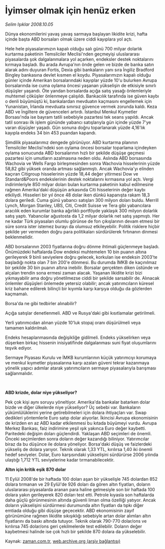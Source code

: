 # İyimser olmak için henüz erken

*Selim Işıklar 2008.10.05*

<tr><td class="metin" colspan="2" style="padding-top: 20px; padding-left: 5px; padding-right: 10px;">Dünya ekonomilerini yavaş yavaş sarmaya başlayan likidite krizi, hafta içinde başta ABD borsaları olmak üzere ciddi kayıplara yol açtı.</td></tr><tr><td class="metin" colspan="2" style="padding-top: 20px; padding-left: 5px; padding-right: 10px;"><p> Hele hele piyasalarımızın kapalı olduğu salı günü 700 milyar dolarlık kurtarma paketinin Temsilciler Meclisi'nden geçmeyişi uluslararası piyasalarda şok dalgalanmalara yol açarken, endeksler destek noktalarını kırmaya başladı. Bu arada Avrupa'nın önde gelen ve bizde de banka satın alarak adını duyuran Fortis, Dexia gibi bankaların yanı sıra İngiliz Bradford Bingley bankasına devlet kısmen el koydu. Piyasalarımızın kapalı olduğu günler içinde Amerikan borsalarındaki kayıplar yüzde 10'u bulurken Avrupa borsalarında ise cuma oylama öncesi yaşanan yükselişin de etkisiyle sınırlı düşüşler yaşandı. Öte yandan borsalarda açığa satış yasağı önlemleriyle muhtemel çöküşler önlenmeye çalışıldı. Bankacılık tarafında ise güven kaybı o denli büyümüştü ki, bankalardan mevduatın kaçmasını engellemek için Yunanistan, İrlanda mevduata sınırsız güvence vermek zorunda kaldı. Keza ABD ve İngiltere de güvenceleri artırdı. İstanbul Menkul Kıymetler Borsası'nda ise bayram tatili sebebiyle pazartesi tek seans yapıldı. Ancak tatil sonrası ilk işlem gününde yabancı satışlarıyla gün içinde yüzde 7'ye varan düşüşler yaşadı. Gün sonuna doğru toparlanarak yüzde 4,16'lık kayıpla endeks 34 bin 453 puandan kapandı.
<p> Şimdilik piyasalarımız dengede görünüyor. ABD kurtarma planının Temsilciler Meclisi'ndeki son oylama öncesi borsalar toparlama içindeyken oylama sonucunda ABD borsalarının hızlı bir şekilde düşüşe geçmesi pazartesi için umutların azalmasına neden oldu. Aslında ABD borsasında Wachovia ve Wells Fargo birleşmesinden sonra Wachovia hisselerinin yüzde 58,82 gibi yüksek oranda artması sağlanmıştı. Ancak Wachovia'yı elinden kaçıran Citigroup hisselerinin yüzde 18,44 değer yitirmesi Dow ve Standard&amp;Poors endekslerinin destek noktalarını kırmasına yol açtı. Vergi indirimleriyle 850 milyar doları bulan kurtarma paketinin kabul edilmesine rağmen Amerika'daki düşüşün arkasında Citi hisselerinin değer kaybı etkiliydi. Hisseleri bir yıl önce 48 dolar iken dünkü kapanışta rakam 18,3 dolara geriledi. Cuma günü yabancı satışları 300 milyon doları buldu. Merrill Lynch, Morgan Stanley, UBS, Citi, Credit Suisse ve Tera gibi yabancılara aracılık eden kurumlar banka ağırlıklı portföyde yaklaşık 300 milyon dolarlık satış yaptı. Yabancılar ağustosta da 1,2 milyar dolarlık net satış yapmıştı. Her ne kadar Türk piyasaları olumlu görünse de fon çıkışlarının devam etmesi bir süre sonra ister istemez burayı da olumsuz etkileyebilir. Politik risklere hiçbir şekilde yer vermeden doğru para politikaları sürdürülerek fırtınanın dinmesi beklenmelidir.
<p> ABD borsalarının 2003 fiyatlarına doğru dönme ihtimali güçlenmeye başladı. Önümüzdeki haftalarda Dow endeksi muhtemelen 10 bin puanın altına gerileyerek 9 binli seviyelere doğru gelecek, korkulan ise endeksin 2003'te başladığı nokta olan 7 bin 200'e dönmesi. Bu durumda İMKB de kaçınılmaz bir şekilde 30 bin puanın altına inebilir. Borsalar gerçekten diken üstünde ve alçalan trendin sona ermesi zaman alacak. Yaşanan likidite krizi bizi yıkmayabilir ama doğru yönetilmezse ciddi bir şekilde sarsabilir de. Alınacak önlemler düşüşleri önlemede yetersiz olabilir; ancak yatırımcıların küresel kriz bahane edilerek bilinçli bir kıyımla karşı karşıya olduğu da gözlerden kaçmamalı.
<p>Borsa'da ne gibi tedbirler alınabilir?
<p> Açığa satışlar denetlenmeli. ABD ve Rusya'daki gibi kısıtlamalar getirilmeli. 
<p> Yerli yatırımcıdan alınan yüzde 10'luk stopaj oranı düşürülmeli veya tamamen kaldırılmalı. 
<p> Endeks hesaplanmasında değişikliğe gidilmeli. Endeks yükselirken veya düşerken birkaç hissenin inisiyatifinde dalgalanması suni fiyat oluşumlarını teşvik ediyor. 
<p> Sermaye Piyasası Kurulu ve İMKB kurumlarının küçük yatırımcıyı korumaya ve menkul kıymetler piyasalarına karşı azalan güveni tekrar kazanmaya yönelik yapıcı adımlar atarak yatırımcıların sermaye piyasalarıyla barışması sağlanmalıdır.
<p><br/>
<p><b>ABD krizde, dolar niye yükseliyor?</b>
<p>Pek çok kişi aynı soruyu yöneltiyor. Amerika'da bankalar batarken dolar bizde ve diğer ülkelerde niye yükseliyor? Üç sebebi var. Bankaların yükümlülüklerini yerine getirebilmeleri için dolara ihtiyaçları var. Swap dedikleri yöntemlerle Euro satıp dolar alıyorlar. İkincisi Avrupa ekonomisinin de krizden en az ABD kadar etkilenmesi bu kıtada büyümeyi vurdu. Avrupa Merkez Bankası, faiz indirimine yeşil ışık yakınca Euro değer kaybetti. Paritedeki değişim doları güçlendirdi. Yaklaşan ABD seçimleri de önemli. Önceki seçimlerden sonra doların değer kazandığı biliniyor. Yatırımcılar biraz da bu düşünce ile dolara yöneliyor. Borsa'daki düşüş ve faizlerdeki yükseliş de dolara yarıyor. Teknik olarak 1,33 YTL, kırılırsa 1,40 iki önemli hedef seviyeler. Dolar, Euro karşısındaki yükselişini sürdürürse 2006 yılında ulaştığı 1,712 YTL seviyelerine kadar tırmanabilecektir.
<p><b>Altın için kritik eşik 870 dolar</b>
<p>11 Eylül 2008'de bir haftada 100 doları aşan bir yükselişle 745 dolardan 852 dolara tırmanan ve 29 Eylül'de 926 doları da gören altın fiyatları, doların uluslararası piyasalarda aranan para haline gelmesiyle son bir haftada 100 dolara yakın gerileyerek 820 doları test etti. Petrole kıyasla son haftalarda daha güçlü görünmesinin altında güvenli liman olma özelliği yatıyor. Ancak doların yükselişini sürdürmesi durumunda altın fiyatları da tıpkı diğer emtiada olduğu gibi düşüşe geçecektir. ABD ekonomisinin zayıf görünümüne rağmen likidite sıkışıklığı sebebiyle artan dolar alımları altın fiyatlarını da baskı altında tutuyor. Teknik olarak 790-770 dolar/ons ve kırılırsa 745 dolar/ons geri çekilmelerde test edilebilir. Doların değer kaybetmesi halinde ise çok hızlı bir şekilde 870 dolara da yükselebilir.<br/></p></p></p></p></p></p></p></p></p></p></p></p></p></td></tr>

Kaynak: [zaman.com.tr](http://zaman.com.tr/yazar.do?yazino=745643), [web.archive.org (arşiv bağlantısı)](http://web.archive.org/web/20081022205759/http://www.zaman.com.tr:80/yazar.do?yazino=745643)
